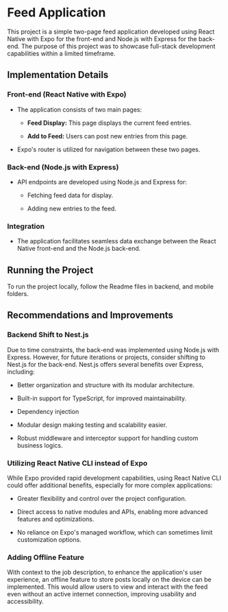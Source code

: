 Feed Application
================

This project is a simple two-page feed application developed using React Native with Expo for the front-end and Node.js with Express for the back-end. The purpose of this project was to showcase full-stack development capabilities within a limited timeframe.

Implementation Details
----------------------

### Front-end (React Native with Expo)

*   The application consists of two main pages:
    
    *   **Feed Display:** This page displays the current feed entries.
        
    *   **Add to Feed:** Users can post new entries from this page.
        
*   Expo's router is utilized for navigation between these two pages.
    

### Back-end (Node.js with Express)

*   API endpoints are developed using Node.js and Express for:
    
    *   Fetching feed data for display.
        
    *   Adding new entries to the feed.
        

### Integration

*   The application facilitates seamless data exchange between the React Native front-end and the Node.js back-end.
    

Running the Project
-------------------

To run the project locally, follow the Readme files in backend, and mobile folders.

Recommendations and Improvements
--------------------------------

### Backend Shift to Nest.js

Due to time constraints, the back-end was implemented using Node.js with Express. However, for future iterations or projects, consider shifting to Nest.js for the back-end. Nest.js offers several benefits over Express, including:

*   Better organization and structure with its modular architecture.
    
*   Built-in support for TypeScript, for improved maintainability.
    
*   Dependency injection
    
*   Modular design making testing and scalability easier.
    
*   Robust middleware and interceptor support for handling custom business logics.
    

### Utilizing React Native CLI instead of Expo

While Expo provided rapid development capabilities, using React Native CLI could offer additional benefits, especially for more complex applications:

*   Greater flexibility and control over the project configuration.
    
*   Direct access to native modules and APIs, enabling more advanced features and optimizations.
    
*   No reliance on Expo's managed workflow, which can sometimes limit customization options.
    

### Adding Offline Feature

With context to the job description, to enhance the application's user experience, an offline feature to store posts locally on the device can be implemented. This would allow users to view and interact with the feed even without an active internet connection, improving usability and accessibility.
